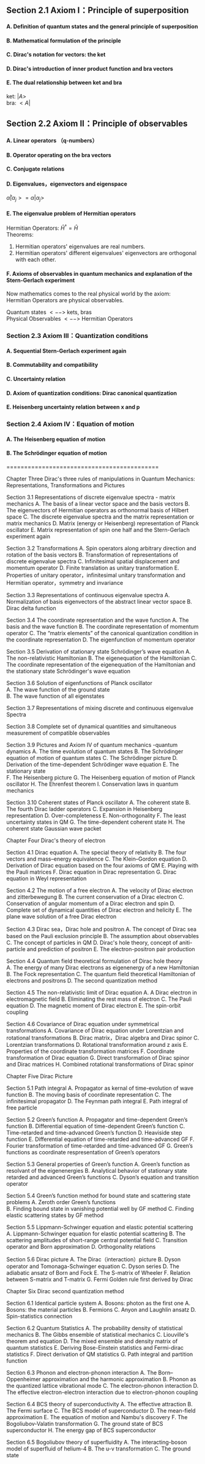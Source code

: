 ## Section 2.1   Axiom I：Principle of superposition
#### A.  Definition of quantum states and the general principle of superposition
#### B.  Mathematical formulation of the principle
#### C.  Dirac's notation for vectors:  the ket
#### D.  Dirac's introduction of inner product function and bra vectors
#### E.  The dual relationship between ket and bra
ket: $|A>$  
bra: $<A|$

## Section 2.2   Axiom II：Principle of observables
#### A.  Linear operators （q-numbers）
#### B.  Operator operating on the bra vectors
#### C.  Conjugate relations
#### D.  Eigenvalues，eigenvectors and eigenspace
$\hat{\alpha}|\alpha_j> = \alpha|\alpha_j>$

#### E.  The eigenvalue problem of Hermitian operators
Hermitian Operators: $\hat{H}^\dagger = \hat{H}$  
Theorems:  
1. Hermitian operators' eigenvalues are real numbers.  
2. Hermitian operators' different eigenvalues' eigenvectors are 
orthogonal with each other.  

#### F.  Axioms of observables in quantum mechanics and explanation of the Stern-Gerlach experiment
Now mathematics comes to the real physical world by the axiom:  
Hermitian Operators are physical observables.  

Quantum states $<-->$ kets, bras  
Physical Observables $<-->$ Hermitian Operators  

### Section 2.3  Axiom III：Quantization conditions
#### A.  Sequential Stern-Gerlach experiment again
#### B.  Commutability and compatibility
#### C.  Uncertainty relation
#### D.  Axiom of quantization conditions: Dirac canonical quantization
#### E.  Heisenberg uncertainty relation between x and p

### Section 2.4   Axiom IV：Equation of motion
#### A.  The Heisenberg equation of motion
#### B.  The Schrödinger equation of motion








===========================================

Chapter Three  Dirac's three rules of manipulations in Quantum Mechanics:  
               Representations, Transformations and Pictures

Section 3.1   Representations of discrete eigenvalue spectra - matrix mechanics
A.  The basis of a linear vector space and the basis vectors
B.  The eigenvectors of Hermitian operators as orthonormal basis of Hilbert
    space
C.  The discrete eigenvalue spectra and the matrix representation or matrix
   mechanics
D.  Matrix (energy or Heisenberg) representation of Planck oscillator
E. Matrix representation of spin one half and the Stern-Gerlach experiment
   again

Section 3.2    Transformations
A.  Spin operators along arbitrary direction and rotation of the basis vectors
B.  Transformation of representations of discrete eigenvalue spectra
C.  Infinitesimal spatial displacement and momentum operator
D.  Finite translation as unitary transformation
E.  Properties of unitary operator，infinitesimal unitary transformation and  
    Hermitian operator，symmetry and invariance

Section 3.3   Representations of continuous eigenvalue spectra
A.  Normalization of basis eigenvectors of the abstract linear vector space
B.  Dirac delta function

Section 3.4  The coordinate representation and the wave function
A.  The basis and the wave function
B.  The coordinate representation of momentum operator
C.  The “matrix elements” of the canonical quantization condition in the
    coordinate representation
D.  The eigenfunction of momentum operator

Section 3.5  Derivation of stationary state Schrödinger’s wave equation
A.  The non-relativistic Hamiltonian
B.  The eigenequation of the Hamiltonian
C.  The coordinate representation of the eigenequation of the Hamiltonian and
    the stationary state Schrödinger's wave equation

Section 3.6  Solution of eigenfunctions of Planck oscillator   
A.  The wave function of the ground state    
B.  The wave function of all eigenstates      

Section 3.7   Representations of mixing discrete and continuous eigenvalue              Spectra     

Section 3.8   Complete set of dynamical quantities and simultaneous
             measurement of compatible observables

Section 3.9   Pictures and Axiom IV of quantum mechanics -quantum dynamics
A.   The time evolution of quantum states
B.   The Schrödinger equation of motion of quantum states
C.   The Schrödinger picture
D.   Derivation of the time-dependent Schrödinger wave equation
E.   The stationary state  
F.   The Heisenberg picture
G.   The Heisenberg equation of motion of Planck oscillator
H.   The Ehrenfest theorem
I.   Conservation laws in quantum mechanics

Section 3.10  Coherent states of Planck oscillator
A.   The coherent state
B.   The fourth Dirac ladder operators
C.   Expansion in Heisenberg representation
D.   Over-completeness
E.   Non-orthogonality
F.   The least uncertainty states in QM
G.   The time-dependent coherent state
H.   The coherent state Gaussian wave packet


Chapter Four   Dirac's theory of electron

Section 4.1  Dirac equation
A.   The special theory of relativity
B.   The four vectors and mass–energy equivalence
C.   The Klein–Gordon equation
D.   Derivation of Dirac equation based on the four axioms of QM
E.   Playing with the Pauli matrices
F.   Dirac equation in Dirac representation
G.   Dirac equation in Weyl representation

Section 4.2   The motion of a free electron
A.   The velocity of Dirac electron and zitterbewegung
B.   The current conservation of a Dirac electron
C.   Conservation of angular momentum of a Dirac electron and spin
D.   Complete set of dynamical quantities of Dirac electron and helicity
E.   The plane wave solution of a free Dirac electron
   
Section 4.3  Dirac sea，Dirac hole and positron
A.   The concept of Dirac sea based on the Pauli exclusion principle
B.   The assumption about observables   
C.   The concept of particles in QM
D.   Dirac's hole theory, concept of aniti-particle and prediction of positron
E.   The electron-positron pair production

Section 4.4   Quantum field theoretical formulation of Dirac hole theory  
A.   The energy of many Dirac electrons as eigenenergy of a new Hamiltonian
B.   The Fock representation
C.   The quantum field theoretical Hamiltonian of electrons and positrons
D.   The second quantization method

Section 4.5   The non-relativistic limit of Dirac equation
A.   A Dirac electron in electromagnetic field
B.   Eliminating the rest mass of electron
C.   The Pauli equation
D.   The magnetic moment of Dirac electron
E.   The spin-orbit coupling

Section 4.6  Covariance of Dirac equation under symmetrical transformations
A.   Covariance of Dirac equation under Lorentzian and rotational transformations
B.   Dirac matrix，Dirac algebra and Dirac spinor
C.   Lorentzian transformations
D.   Rotational transformation around z axis
E.   Properties of the coordinate transformation matrices
F.   Coordinate transformation of Dirac equation
G.   Direct transformation of Dirac spinor and Dirac matrices
H.   Combined rotational transformations of Dirac spinor


Chapter Five   Dirac Picture

Section 5.1  Path integral
A.   Propagator as kernal of time-evolution of wave function
B.   The moving basis of coordinate representation
C.   The infinitesimal propagator
D.   The Feynman path integral
E.   Path integral of free particle

Section 5.2   Green’s function
A.   Propagator and time-dependent Green’s function
B.   Differential equation of time-dependent Green’s function
C.   Time-retarded and time-advanced Green’s function
D.   Heaviside step function
E.   Differential equation of time-retarded and time-advanced GF
F.   Fourier transformation of time-retarded and time-advanced GF
G.   Green’s functions as coordinate respresentation of Green’s operators

Section 5.3   General properties of Green’s function
A.   Green’s function as resolvant of the eigenenergies
B.   Analytical behavior of stationary state retarded and advanced Green’s functions
C.   Dyson’s equation and transition operator


Section 5.4   Green’s function method for bound state and scattering state problems
A.   Zeroth order Green’s functions  
B.   Finding bound state in vanishing potential well by GF method
C.   Finding elastic scattering states by GF method


Section 5.5   Lippmann-Schwinger equation and elastic potential scattering
A.   Lippmann-Schwinger equation for elastic potential scattering
B.   The scattering amplitudes of short-range central potential field
C.   Transition operator and Born approximation
D.   Orthogonality relations


Section 5.6  Dirac picture
A.   The Dirac（interaction）picture
B.   Dyson operator and Tomonaga-Schwinger equation
C.   Dyson series
D.   The adiabatic ansatz of Born and Fock
E.   The S-matrix of Wheeler
F.   Relation between S-matrix and T-matrix
G.   Fermi Golden rule first derived by Dirac


Chapter Six   Dirac second quantization method

Section 6.1  Identical particle system
A.   Bosons: photon as the first one
A.   Bosons: the material particles
B.   Fermions
C.   Anyon and Laughlin ansatz
D.   Spin-statistics connection

Section 6.2  Quantum Statistics
A.   The probability density of statistical mechanics
B.   The Gibbs ensemble of statistical mechanics
C.   Liouville's theorem and equation
D.   The mixed ensemble and density matrix of quantum statistics
E.   Deriving Bose-Einstein statistics and Fermi-dirac statistics
F.   Direct derivation of QM statistics
G.   Path integral and partition function

Section 6.3  Phonon and electron-phonon interaction
A.  The Born–Oppenheimer approximation and the harmonic approximation
B.  Phonon as the quantized lattice vibrational mode
C.  The electron-phonon interaction
D.  The effective electron-electron interaction due to electron-phonon coupling

Section 6.4  BCS theory of superconductivity
A.  The effective attraction
B.  The Fermi surface
C.  The BCS model of superconductor
D.  The mean-field approximation
E.  The equation of motion and Nambu's discovery
F.  The Bogoliubov-Valatin transformation
G.  The ground state of BCS superconductor
H.  The energy gap of BCS superconductor


Section 6.5  Bogoliubov theory of superfluidity
A.   The interacting-boson model of superfluid of helium-4
B.   The u-v transformation
C.   The ground state

